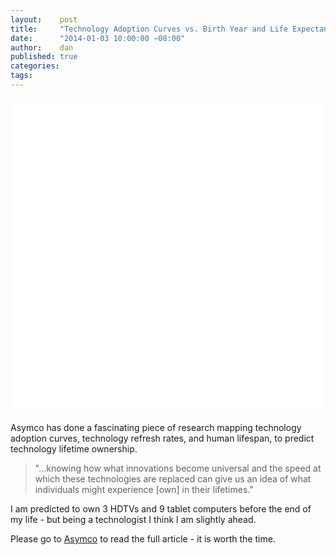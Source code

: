 ```yaml
---
layout:    post
title:     "Technology Adoption Curves vs. Birth Year and Life Expectancy"
date:      "2014-01-03 10:00:00 −08:00"
author:    dan
published: true
categories:
tags:
---
```


<img class="lazy img-rounded img-responsive" src="data:image/gif;base64,R0lGODlhAQABAIABAP///wAAACwAAAAAAQABAAACAkQBADs=" alt="Earth's Weather" data-src="/assets/img/adoption_curve.jpg" width="750">

Asymco has done a fascinating piece of research mapping technology adoption curves, technology refresh rates, and human lifespan, to predict technology lifetime ownership.

> "...knowing how what innovations become universal and the speed at which these technologies are replaced can give us an idea of what individuals might experience [own] in their lifetimes."

I am predicted to own 3 HDTVs and 9 tablet computers before the end of my life - but being a technologist I think I am slightly ahead. 

Please go to [Asymco](http://www.asymco.com/2013/11/19/a-way-to-measure-ones-life/) to read the full article - it is worth the time.


